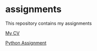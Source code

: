 # assignments
This repository contains my assignments

[My CV](https://github.com/flsnews/assignments/blob/master/CV.md)

[Python Assignment](https://github.com/CarolinaSantanaOliveira/assignments/blob/master/Final%20Assignment.ipynb)
